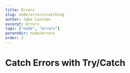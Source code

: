 ```yaml
---
title: Errors
slug: node/errors/catching
author: Jake Laursen
excerpt: Errors
tags: ["node", "errors"]
parentDir: node/errors
order: 2
---
```



# Catch Errors with Try/Catch